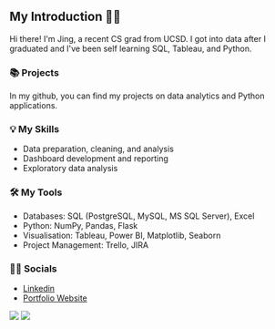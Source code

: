 ## My Introduction 👋🏻

Hi there! I'm Jing, a recent CS grad from UCSD. I got into data after I graduated and I've been self learning SQL, Tableau, and Python.

### 📚 Projects
In my github, you can find my projects on data analytics and Python applications.

### 💡 My Skills
- Data preparation, cleaning, and analysis
- Dashboard development and reporting
- Exploratory data analysis

### 🛠️ My Tools
- Databases: SQL (PostgreSQL, MySQL, MS SQL Server), Excel
- Python: NumPy, Pandas, Flask
- Visualisation: Tableau, Power BI, Matplotlib, Seaborn
- Project Management: Trello, JIRA

### 🤝🏻 Socials
- [Linkedin](https://www.linkedin.com/in/jing3li/)
- [Portfolio Website](https://j3li.github.io/)



![](https://komarev.com/ghpvc/?username=j3li&color=dcd0ff&style=flat-square&label=PROFILE+VIEWS)
![](https://hit.yhype.me/github/profile?user_id=50200083)
